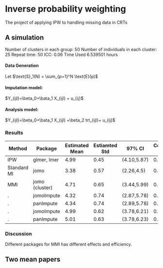 # Inverse probability weighting
The project of applying IPW to handling missing data in CRTs

## A simulation 
Number of clusters in each group: 50 
Number of individuals in each cluster: 25
Repeat time: 50
ICC: 0.06
Time Used 6.539501 hours

#### Data Generation
Let $\text{S}_1(N) = \sum_{p=1}^N \text{E}(p)$

#### Imputation model: 

$Y_{ijl}=\beta_0+\bata_1 X_{ijl} + u_{ij}$

#### Analysis model:
$Y_{ijl}=\beta_0+\bata_1 X_{ijl} +\beta_2 trt_{ijl}+ u_{ij}$

### Results 

Method|Package|Estimated Mean | Estiamted Std | 97% CI | Converage Rate
--- | --- | --- | --- | ---| ---
IPW|glmer, lmer|4.99|0.45|(4.10,5.87)|0.96
Standard MI|jomo|3.38|0.57|(2.26,4.5)|0.08
MMI|jomo (cluster)|4.71|0.65|(3.44,5.99)|0.96
.|jomoImpute|4.32|0.74|(2.87,5.78)|0.94
 .|panImpute|4.34|0.74|(2.89,5.78)|0.90
 .|jomoImpute|4.99|0.62|(3.78,6.21)|0.98
 .|panImpute|5.01|0.63|(3.78,6.23)|0.98


### Discussion 

Different packages for MMI has different effects and efficiency.  




## Two mean papers
